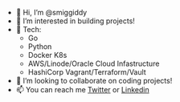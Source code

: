 - 👋 Hi, I’m @smiggiddy
- 👀 I’m interested in building projects!
- 🌱 Tech: 
  - Go
  - Python 
  - Docker K8s
  - AWS/Linode/Oracle Cloud Infastructure
  - HashiCorp Vagrant/Terraform/Vault
- 💞️ I’m looking to collaborate on coding projects! 
- 📫 You can reach me [Twitter](https://www.twitter.com/smiggiddy) or [Linkedin](https://www.linkedin.com/in/mikesmith-dev)

<!---
smiggiddy/smiggiddy is a ✨ special ✨ repository because its `README.md` (this file) appears on your GitHub profile.
You can click the Preview link to take a look at your changes.
--->
